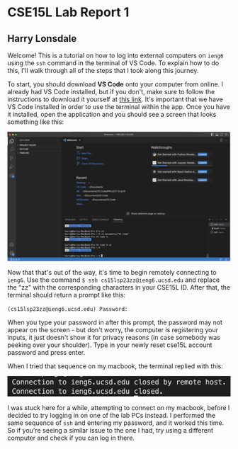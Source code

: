 # CSE15L Lab Report 1
## Harry Lonsdale

Welcome! This is a tutorial on how to log into external computers on `ieng6` using the `ssh` command in the terminal of VS Code. To explain how to do this, I'll walk through all of the steps that I took along this journey.

To start, you should download __VS Code__ onto your computer from online. I already had VS Code installed, but if you don't, make sure to follow the instructions to download it yourself at [this link](https://code.visualstudio.com/). It's important that we have VS Code installed in order to use the terminal within the app. Once you have it installed, open the application and you should see a screen that looks something like this:

![Image](VSCode2.png)

Now that that's out of the way, it's time to begin remotely connecting to `ieng6`. Use the command `$ ssh cs15lsp23zz@ieng6.ucsd.edu` and replace the "zz" with the corresponding characters in your CSE15L ID. After that, the terminal should return a prompt like this:

`(cs15lsp23zz@ieng6.ucsd.edu) Password: `

When you type your password in after this prompt, the password may not appear on the screen - but don't worry, the computer is registering your inputs, it just doesn't show it for privacy reasons (in case somebody was peeking over your shoulder). Type in your newly reset cse15L account password and press enter.

When I tried that sequence on my macbook, the terminal replied with this: 

![Image](ConnectionClosed.png)

I was stuck here for a while, attempting to connect on my macbook, before I decided to try logging in on one of the lab PCs instead. I performed the same sequence of `ssh` and entering my password, and it worked this time. So if you're seeing a similar issue to the one I had, try using a different computer and check if you can log in there.


